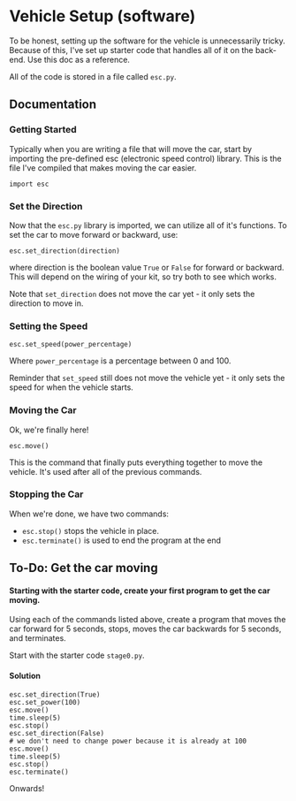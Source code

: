 # Vehicle Setup (software)

To be honest, setting up the software for the vehicle is unnecessarily tricky. Because of this, I've set up starter code that handles all of it on the back-end. Use this doc as a reference.

All of the code is stored in a file called `esc.py`.

## Documentation

### Getting Started

Typically when you are writing a file that will move the car, start by importing the pre-defined esc (electronic speed control) library. This is the file I've compiled that makes moving the car easier.

`import esc`

### Set the Direction

Now that the `esc.py` library is imported, we can utilize all of it's functions. To set the car to move forward or backward, use:

`esc.set_direction(direction)`

where direction is the boolean value `True` or `False` for forward or backward. This will depend on the wiring of your kit, so try both to see which works.

Note that `set_direction` does not move the car yet - it only sets the direction to move in.

### Setting the Speed

`esc.set_speed(power_percentage)`

Where `power_percentage` is a percentage between 0 and 100.

Reminder that `set_speed` still does not move the vehicle yet - it only sets the speed for when the vehicle starts.

### Moving the Car

Ok, we're finally here!

`esc.move()`

This is the command that finally puts everything together to move the vehicle. It's used after all of the previous commands.

### Stopping the Car

When we're done, we have two commands:

- `esc.stop()` stops the vehicle in place.
- `esc.terminate()` is used to end the program at the end

## To-Do: Get the car moving

#### Starting with the starter code, create your first program to get the car moving.

Using each of the commands listed above, create a program that moves the car forward for 5 seconds, stops, moves the car backwards for 5 seconds, and terminates.

Start with the starter code `stage0.py`.

#### Solution

```
esc.set_direction(True)
esc.set_power(100)
esc.move()
time.sleep(5)
esc.stop()
esc.set_direction(False)
# we don't need to change power because it is already at 100
esc.move()
time.sleep(5)
esc.stop()
esc.terminate()
```

Onwards!